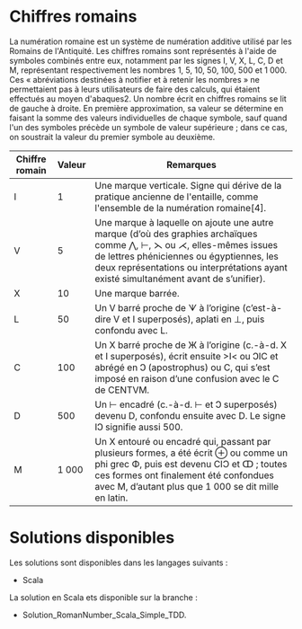 # Chiffres romains

La numération romaine est un système de numération additive utilisé par les Romains de l'Antiquité. Les chiffres romains sont représentés à l'aide de symboles combinés entre eux, notamment par les signes I, V, X, L, C, D et M, représentant respectivement les nombres 1, 5, 10, 50, 100, 500 et 1 000. Ces « abréviations destinées à notifier et à retenir les nombres » ne permettaient pas à leurs utilisateurs de faire des calculs, qui étaient effectués au moyen d'abaques2.
Un nombre écrit en chiffres romains se lit de gauche à droite. En première approximation, sa valeur se détermine en faisant la somme des valeurs individuelles de chaque symbole, sauf quand l'un des symboles précède un symbole de valeur supérieure ; dans ce cas, on soustrait la valeur du premier symbole au deuxième.



|Chiffre romain|Valeur|Remarques|
|--- |--- |--- |
|I|1|Une marque verticale. Signe qui dérive de la pratique ancienne de l'entaille, comme l'ensemble de la numération romaine[4].|
|V|5|Une marque à laquelle on ajoute une autre marque (d’où des graphies archaïques comme ⋀, ⊢, ⋋ ou ⋌, elles-mêmes issues de lettres phéniciennes ou égyptiennes, les deux représentations ou interprétations ayant existé simultanément avant de s’unifier).|
|X|10|Une marque barrée.|
|L|50|Un V barré proche de ᗐ à l’origine (c’est-à-dire V et I superposés), aplati en ⊥, puis confondu avec L.|
|C|100|Un X barré proche de Ж à l’origine (c.-à-d. X et I superposés), écrit ensuite >I< ou ↃIC et abrégé en Ↄ (apostrophus) ou C, qui s’est imposé en raison d’une confusion avec le C de CENTVM.|
|D|500|Un ⊢ encadré (c.-à-d. ⊢ et Ↄ superposés) devenu D, confondu ensuite avec D. Le signe IↃ signifie aussi 500.|
|M|1 000|Un X entouré ou encadré qui, passant par plusieurs formes, a été écrit ⊕ ou comme un phi grec Φ, puis est devenu CIƆ et ↀ ; toutes ces formes ont finalement été confondues avec M, d’autant plus que 1 000 se dit mille en latin.|

# Solutions disponibles

Les solutions sont disponibles dans les langages suivants :
* Scala

La solution en Scala ets disponible sur la branche :
* Solution_RomanNumber_Scala_Simple_TDD.
